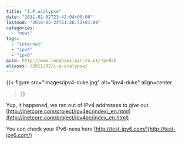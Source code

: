 ```yaml
---
title: "I.P.ocalypse"
date: "2011-02-02T23:42:04+00:00"
lastmod: "2016-05-24T21:26:52+01:00"
categories: 
  - "news"
tags: 
  - "internet"
  - "ipv4"
  - "ipv6"
guid: http://www.longbowslair.co.uk/?p=936
aliases: /2011/02/i-p-ocalypse/
---
```


{{< figure
  src="images/ipv4-duke.jpg"
  alt="ipv4-duke"
  align=center
>}}

Yup, it happened, we ran out of IPv4 addresses to give out. [http://inetcore.com/project/ipv4ec/index\_en.html](http://inetcore.com/project/ipv4ec/index_en.html)

You can check your IPv6-ness here [http://test-ipv6.com/](http://test-ipv6.com/)
